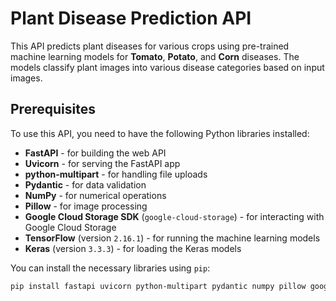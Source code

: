 # Plant Disease Prediction API

This API predicts plant diseases for various crops using pre-trained machine learning models for **Tomato**, **Potato**, and **Corn** diseases. The models classify plant images into various disease categories based on input images.

## Prerequisites

To use this API, you need to have the following Python libraries installed:

- **FastAPI** - for building the web API
- **Uvicorn** - for serving the FastAPI app
- **python-multipart** - for handling file uploads
- **Pydantic** - for data validation
- **NumPy** - for numerical operations
- **Pillow** - for image processing
- **Google Cloud Storage SDK** (`google-cloud-storage`) - for interacting with Google Cloud Storage
- **TensorFlow** (version `2.16.1`) - for running the machine learning models
- **Keras** (version `3.3.3`) - for loading the Keras models

You can install the necessary libraries using `pip`:

```bash
pip install fastapi uvicorn python-multipart pydantic numpy pillow google-cloud-storage tensorflow==2.16.1 keras==3.3.3
